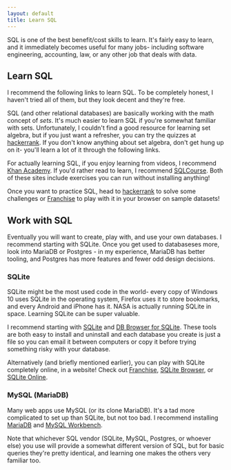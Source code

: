 ```yaml
---
layout: default
title: Learn SQL
---
```


SQL is one of the best benefit/cost skills to learn. It's fairly easy to learn,
and it immediately becomes useful for many jobs- including software
engineering, accounting, law, or any other job that deals with data.

## Learn SQL

I recommend the following links to learn SQL. To be completely honest, I
haven't tried all of them, but they look decent and they're free.

SQL (and other relational databases) are basically working with the math
concept of *sets*. It's much easier to learn SQL if you're somewhat familiar
with sets. Unfortunately, I couldn't find a good resource for learning set
algebra, but if you just want a refresher, you can try the quizzes at
[hackerrank](https://www.hackerrank.com/domains/databases/relational-algebra).
If you don't know anything about set algebra, don't get hung up on it- you'll
learn a lot of it through the following links.

For actually learning SQL, if you enjoy learning from videos, I recommend [Khan
Academy](https://www.khanacademy.org/computing/computer-programming/sql#sql-basics).
If you'd rather read to learn, I recommend
[SQLCourse](http://www.sqlcourse.com/). Both of these sites include exercises
you can run without installing anything!

Once you want to practice SQL, head to
[hackerrank](https://www.hackerrank.com/domains/sql/select) to solve some
challenges or [Franchise](https://franchise.cloud/) to play with it in your browser
on sample datasets!

## Work with SQL

Eventually you will want to create, play with, and use your own databases. I
recommend starting with SQLite. Once you get used to databaseses more, look
into MariaDB or Postgres - in my experience, MariaDB has better tooling, and
Postgres has more features and fewer odd design decisions.

### SQLite


SQLite might be the most used code in the world- every copy of
Windows 10 uses SQLite in the operating system, Firefox uses it to store
bookmarks, and every Android and iPhone has it. NASA is actually running SQLite
in space. Learning SQLite can be super valuable.


I recommend starting with [SQLite](https://www.sqlite.org/) and [DB Browser for
SQLite](http://sqlitebrowser.org/). These tools are both easy to install and
uninstall and each database you create is just a file so you can email it
between computers or copy it before trying something risky with your database.

Alternatively (and briefly mentioned earlier), you can play with SQLite
completely online, in a website! Check out
[Franchise](https://extendsclass.com/sqlite-browser.html), [SQLite
Browser](https://extendsclass.com/sqlite-browser.html), or [SQLite
Online](https://sqliteonline.com).

### MySQL (MariaDB)

Many web apps use MySQL (or its clone MariaDB). It's a tad more complicated to
set up than SQLite, but not too bad. I recommend installing
[MariaDB](https://mariadb.org/) and [MySQL
Workbench](https://www.mysql.com/products/workbench/).

Note that whichever SQL vendor (SQLite, MySQL, Postgres, or whoever else) you
use will provide a somewhat different version of SQL, but for basic queries
they're pretty identical, and learning one makes the others very familiar too.

